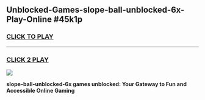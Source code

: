 
## Unblocked-Games-slope-ball-unblocked-6x-Play-Online #45k1p
<h3>
<a href="https://news.freeplayer.one?title=slope-ball-unblocked-6x&ref=3">CLICK TO PLAY</a></h3>
<hr>

<h3>
<a href="https://news.freeplayer.one?title=slope-ball-unblocked-6x&ref=3">CLICK 2 PLAY</a>
  
</h3>

<a href="https://news.freeplayer.one?title=slope-ball-unblocked-6x&ref=3"><img src="https://clearcache.store/games.png"></a>


**slope-ball-unblocked-6x games unblocked: Your Gateway to Fun and Accessible Online Gaming**
